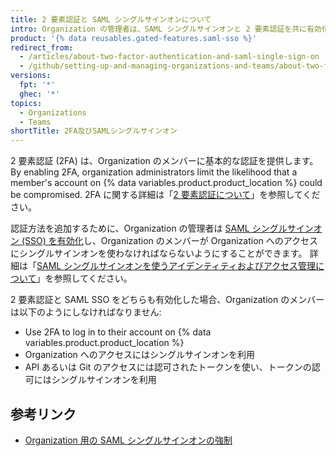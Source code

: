 ```yaml
---
title: 2 要素認証と SAML シングルサインオンについて
intro: Organization の管理者は、SAML シングルサインオンと 2 要素認証を共に有効化し、Organization のメンバーの認証方法を追加できます。
product: '{% data reusables.gated-features.saml-sso %}'
redirect_from:
  - /articles/about-two-factor-authentication-and-saml-single-sign-on
  - /github/setting-up-and-managing-organizations-and-teams/about-two-factor-authentication-and-saml-single-sign-on
versions:
  fpt: '*'
  ghec: '*'
topics:
  - Organizations
  - Teams
shortTitle: 2FA及びSAMLシングルサインオン
---
```


2 要素認証 (2FA) は、Organization のメンバーに基本的な認証を提供します。 By enabling 2FA, organization administrators limit the likelihood that a member's account on {% data variables.product.product_location %} could be compromised. 2FA に関する詳細は「[2 要素認証について](/articles/about-two-factor-authentication)」を参照してください。

認証方法を追加するために、Organization の管理者は [SAML シングルサインオン (SSO) を有効化](/articles/enabling-and-testing-saml-single-sign-on-for-your-organization)し、Organization のメンバーが Organization へのアクセスにシングルサインオンを使わなければならないようにすることができます。 詳細は「[SAML シングルサインオンを使うアイデンティティおよびアクセス管理について](/articles/about-identity-and-access-management-with-saml-single-sign-on)」を参照してください。

2 要素認証と SAML SSO をどちらも有効化した場合、Organization のメンバーは以下のようにしなければなりません:
- Use 2FA to log in to their account on {% data variables.product.product_location %}
- Organization へのアクセスにはシングルサインオンを利用
- API あるいは Git のアクセスには認可されたトークンを使い、トークンの認可にはシングルサインオンを利用

## 参考リンク

- [Organization 用の SAML シングルサインオンの強制](/articles/enforcing-saml-single-sign-on-for-your-organization)
